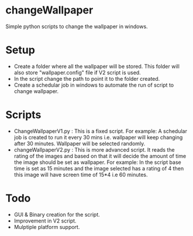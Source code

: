 # changeWallpaper
Simple python scripts to change the wallpaper in windows.

# Setup
* Create a folder where all the wallpaper will be stored. This folder will also store "wallpaper.config" file if V2 script is used.
* In the script change the path to point it to the folder created.
* Create a schedular job in windows to automate the run of script to change wallpaper.

# Scripts
* ChangeWallpaperV1.py :  This is a fixed script. For example: A schedular job is created to run it every 30 mins i.e. wallpaper will keep changing after 30 minutes. Wallpaper will be selected randomly.
* changeWallpaperV2.py : This is more advanced script. It reads the rating of the images and based on that it will decide the amount of time the image should be set as wallpaper. For example: In the script base time is set as 15 minutes and the image selected has a rating of 4 then this image will have screen time of 15*4 i.e 60 minutes.

# Todo
* GUI & Binary creation for the script.
* Improvement in V2 script.
* Mulptiple platform support.
